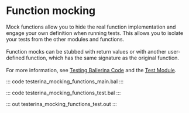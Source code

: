 # Function mocking

Mock functions allow you to hide the real function implementation and engage your own definition when running tests.
This allows you to isolate your tests from the other modules and functions.<br/><br/>
Function mocks can be stubbed with return values or with another user-defined function,
which has the same signature as the original function.<br/><br/>
For more information, see [Testing Ballerina Code](https://ballerina.io/learn/testing-ballerina-code/testing-quick-start/)
and the [Test Module](https://docs.central.ballerina.io/ballerina/test/latest/).

::: code testerina_mocking_functions_main.bal :::

::: code testerina_mocking_functions_test.bal :::

::: out testerina_mocking_functions_test.out :::
